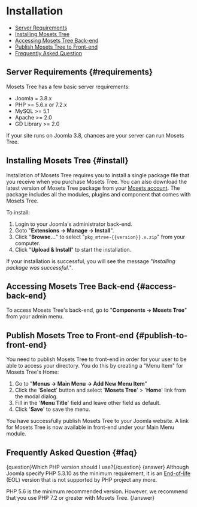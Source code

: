 # Installation

- [Server Requirements]({{version}}/installation#requirements)
- [Installing Mosets Tree]({{version}}/installation#install)
- [Accessing Mosets Tree Back-end]({{version}}/installation#back-end)
- [Publish Mosets Tree to Front-end]({{version}}/installation#publish-to-front-end)
- [Frequently Asked Question]({{version}}/installation#faq)

## Server Requirements {#requirements}

Mosets Tree has a few basic server requirements:

- Joomla = 3.8.x
- PHP >= 5.6.x or 7.2.x
- MySQL >= 5.1
- Apache >= 2.0
- GD Library >= 2.0

If your site runs on Joomla 3.8, chances are your server can run Mosets Tree.

## Installing Mosets Tree {#install}

Installation of Mosets Tree requires you to install a single package file that you receive when you purchase Mosets Tree. You can also download the latest version of Mosets Tree package from your [Mosets account](http://www.mosets.com/login/). The package includes all the modules, plugins and component that comes with Mosets Tree.

To install:

1. Login to your Joomla's administrator back-end.
2. Goto "**Extensions -> Manage -> Install**".
3. Click "**Browse...**" to select "`pkg_mtree-{{version}}.x.zip`" from your computer.
4. Click "**Upload & Install**" to start the installation.

If your installation is successful, you will see the message "_Installing package was successful._".

## Accessing Mosets Tree Back-end {#access-back-end}

To access Mosets Tree's back-end, go to "**Components -> Mosets Tree**" from your admin menu.

## Publish Mosets Tree to Front-end {#publish-to-front-end}

You need to publish Mosets Tree to front-end in order for your user to be able to access your directory. You do this by creating a "Menu Item" for Mosets Tree's Home:

1. Go to "**Menus -> Main Menu -> Add New Menu Item**"
2. Click the '**Select**' button and select '**Mosets Tree**' > '**Home**' link from the modal dialog.
3. Fill in the '**Menu Title**' field and leave other field as default.
4. Click '**Save**' to save the menu.

You have successfully publish Mosets Tree to your Joomla website. A link for Mosets Tree is now available in front-end under your Main Menu module.

## Frequently Asked Question {#faq}

{question}Which PHP version should I use?{/question}
{answer}
Although Joomla specify PHP 5.3.10 as the minimum requirement, it is an [End-of-life](http://php.net/supported-versions.php) (EOL) version that is not supported by PHP project any more.

PHP 5.6 is the minimum recommended version. However, we recommend that you use PHP 7.2 or greater with Mosets Tree.
{/answer}